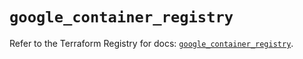 # `google_container_registry`

Refer to the Terraform Registry for docs: [`google_container_registry`](https://registry.terraform.io/providers/hashicorp/google/6.9.0/docs/resources/container_registry).
